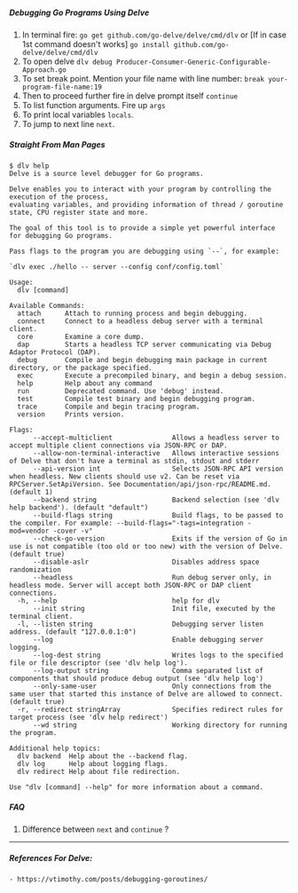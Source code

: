 ##### Debugging Go Programs Using Delve
1. In terminal fire: `go get github.com/go-delve/delve/cmd/dlv` or [If in case 1st command doesn't works] `go install github.com/go-delve/delve/cmd/dlv`
2. To open delve `dlv debug Producer-Consumer-Generic-Configurable-Approach.go`
3. To set break point. Mention your file name with line number: `break your-program-file-name:19`
4. Then to proceed further fire in delve prompt itself `continue`
5. To list function arguments. Fire up `args`
6. To print local variables `locals`.
7. To jump to next line `next`.

##### Straight From Man Pages

```
$ dlv help
Delve is a source level debugger for Go programs.

Delve enables you to interact with your program by controlling the execution of the process,
evaluating variables, and providing information of thread / goroutine state, CPU register state and more.

The goal of this tool is to provide a simple yet powerful interface for debugging Go programs.

Pass flags to the program you are debugging using `--`, for example:

`dlv exec ./hello -- server --config conf/config.toml`

Usage:
  dlv [command]

Available Commands:
  attach      Attach to running process and begin debugging.
  connect     Connect to a headless debug server with a terminal client.
  core        Examine a core dump.
  dap         Starts a headless TCP server communicating via Debug Adaptor Protocol (DAP).
  debug       Compile and begin debugging main package in current directory, or the package specified.
  exec        Execute a precompiled binary, and begin a debug session.
  help        Help about any command
  run         Deprecated command. Use 'debug' instead.
  test        Compile test binary and begin debugging program.
  trace       Compile and begin tracing program.
  version     Prints version.

Flags:
      --accept-multiclient               Allows a headless server to accept multiple client connections via JSON-RPC or DAP.
      --allow-non-terminal-interactive   Allows interactive sessions of Delve that don't have a terminal as stdin, stdout and stderr
      --api-version int                  Selects JSON-RPC API version when headless. New clients should use v2. Can be reset via RPCServer.SetApiVersion. See Documentation/api/json-rpc/README.md. (default 1)
      --backend string                   Backend selection (see 'dlv help backend'). (default "default")
      --build-flags string               Build flags, to be passed to the compiler. For example: --build-flags="-tags=integration -mod=vendor -cover -v"
      --check-go-version                 Exits if the version of Go in use is not compatible (too old or too new) with the version of Delve. (default true)
      --disable-aslr                     Disables address space randomization
      --headless                         Run debug server only, in headless mode. Server will accept both JSON-RPC or DAP client connections.
  -h, --help                             help for dlv
      --init string                      Init file, executed by the terminal client.
  -l, --listen string                    Debugging server listen address. (default "127.0.0.1:0")
      --log                              Enable debugging server logging.
      --log-dest string                  Writes logs to the specified file or file descriptor (see 'dlv help log').
      --log-output string                Comma separated list of components that should produce debug output (see 'dlv help log')
      --only-same-user                   Only connections from the same user that started this instance of Delve are allowed to connect. (default true)
  -r, --redirect stringArray             Specifies redirect rules for target process (see 'dlv help redirect')
      --wd string                        Working directory for running the program.

Additional help topics:
  dlv backend  Help about the --backend flag.
  dlv log      Help about logging flags.
  dlv redirect Help about file redirection.

Use "dlv [command] --help" for more information about a command.
```

##### FAQ

1. Difference between `next` and `continue` ?
    


---
##### References For Delve:

    - https://vtimothy.com/posts/debugging-goroutines/
    